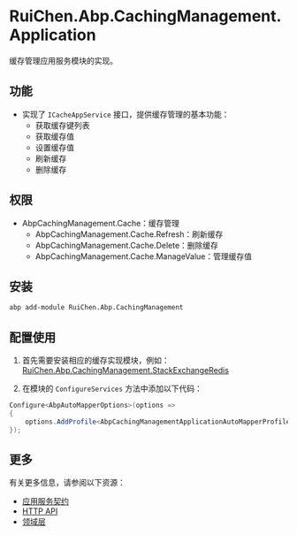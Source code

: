# RuiChen.Abp.CachingManagement.Application

缓存管理应用服务模块的实现。

## 功能

* 实现了 `ICacheAppService` 接口，提供缓存管理的基本功能：
  * 获取缓存键列表
  * 获取缓存值
  * 设置缓存值
  * 刷新缓存
  * 删除缓存

## 权限

* AbpCachingManagement.Cache：缓存管理
  * AbpCachingManagement.Cache.Refresh：刷新缓存
  * AbpCachingManagement.Cache.Delete：删除缓存
  * AbpCachingManagement.Cache.ManageValue：管理缓存值

## 安装

```bash
abp add-module RuiChen.Abp.CachingManagement
```

## 配置使用

1. 首先需要安装相应的缓存实现模块，例如：[RuiChen.Abp.CachingManagement.StackExchangeRedis](../RuiChen.Abp.CachingManagement.StackExchangeRedis/README.md)

2. 在模块的 `ConfigureServices` 方法中添加以下代码：

```csharp
Configure<AbpAutoMapperOptions>(options =>
{
    options.AddProfile<AbpCachingManagementApplicationAutoMapperProfile>(validate: true);
});
```

## 更多

有关更多信息，请参阅以下资源：

* [应用服务契约](../RuiChen.Abp.CachingManagement.Application.Contracts/README.md)
* [HTTP API](../RuiChen.Abp.CachingManagement.HttpApi/README.md)
* [领域层](../RuiChen.Abp.CachingManagement.Domain/README.md)
